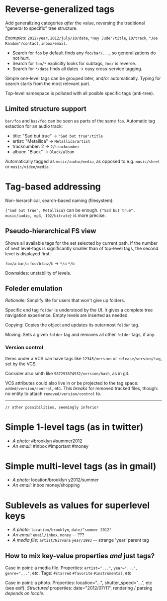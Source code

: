 # Reverse-generalized tags

Add generalizing categories _after_ the value, reversing the
traditional "general to specific" tree structure.

*Examples:* `2012/year`, `2012/july/10/date`, `"Hey Jude"/title`, `10/track`, 
  `"Joe Random"/contact`, `inbox/email`.

* Search for `foo` by default finds any `foo/bar/...`, so generalizations do not hurt.
* Search for `foo/*` explicitly looks for subtags, `foo/` is reverse.
* Search for `*/date` finds all dates -> easy cross-service tagging.

Simple one-level tags can be grouped later, and/or automatically.
Typing for search starts from the most relevant part.

Top-level namespace is polluted with all posible specific tags (anti-tree).

## Limited structure support

`bar/foo` and `baz/foo` can be seen as parts of the same `foo`.
Automatic tag extaction for an audio track:

* title: "Sad but true" -> `"Sad but true"/title`
* artist: "Metallica" -> `Metallica/artist`
* tracknumber: 2 -> `2/tracknumber`
* album: "Black" -> `Black/album`

Automatically tagged as `music/audio/media`, as opposed to e.g. `music/sheet` or
`music/video/media`.

# Tag-based addressing

Non-hierarchical, search-based naming (filesystem):

`{"Sad but true", Metallica}` can be enough.
`{"Sad but true", music/audio, mp3, 192/bitrate}` is more precise.

## Pseudo-hierarchical FS view 

Shows all available tags for the set selected by current path. If the number of
next level-tags is significantly smaller than of top-level tags, the second
level is displayed first:

`foo/a` `bar/a` `foo/b` `baz/b` -> `*/a` `*/b`

Downsides: unstability of levels.

## Foleder emulation

_Rationale:_ Simplify life for users that won't give up folders.

Specific end tag `folder` is understood by the UI. It gives a complete tree navigation 
experience. Empty levels are inserted as needed.

Copying: Copies the object and updates its outermost `folder` tag.

Moving: Sets a given `folder` tag and removes all other `folder` tags, if any.

### Version control

Items under a VCS can have tags like `12345/version` or `release/version/tag`,
set by the VCS.

Consider also smth like `987293874932/version/hash`, as in git.

VCS attributes could also live in or be projected to the tag space:
`added/version/control`, etc. This _breaks_ for removed tracked files, though:
no entity to attach `removed/version/control` to.

---

    // other possibilities, seemingly inferior

# Simple 1-level tags (as in twitter)

* *A photo:* #brooklyn #summer2012
* *An email:* #inbox #important #money

# Simple multi-level tags (as in gmail)

* *A photo:* location/brooklyn y2012/summer
* *An email:* inbox money/shopping

# Sublevels as values for superlevel keys

* *A photo:* `location/brooklyn`, `date/"summer 2012"`
* *An email:* `email/inbox`, `money` -- ???
* *A media file:* `artist/Nirvana` `year/1993` -- strange 'year' parent tag

## How to mix key-value properties *and* just tags?

Case in point: a media file.
Properties: `artist="..."`, `year="..."`, `genre="..."`, etc.
Tags: `#starred` `#favorite` `#instrumental`, etc

Case in point: a photo.
Properties: location="...", shutter_speed="...", etc (see exif).
*Structured* properties: date="2012/07/11", rendering / parsing *depends on locale*.

